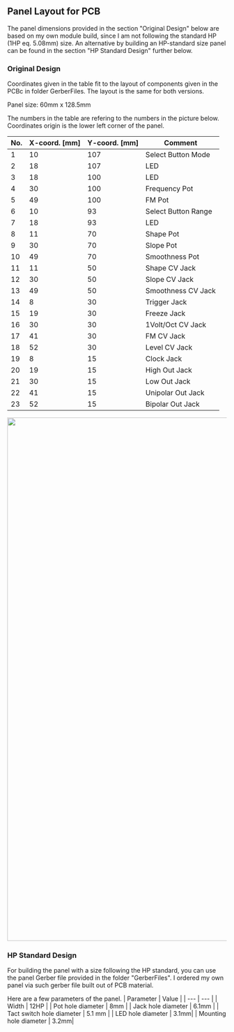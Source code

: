 ## Panel Layout for PCB

The panel dimensions provided in the section "Original Design" below are based on my own module build, since I am not following the standard HP (1HP eq. 5.08mm) size. An alternative by building an HP-standard size panel can be found in the section "HP Standard Design" further below.

### Original Design
Coordinates given in the table fit to the layout of components given in the PCBc in folder GerberFiles.
The layout is the same for both versions.

Panel size: 60mm x 128.5mm

The numbers in the table are refering to the numbers in the picture below.
Coordinates origin is the lower left corner of the panel.


| No. | X-coord. [mm] | Y-coord. [mm] | Comment |
| --- | --- | --- | --- |
| 1 | 10 | 107 | Select Button Mode |
| 2 | 18 | 107 | LED |
| 3 | 18 | 100 | LED |
| 4 | 30 | 100 | Frequency Pot |
| 5 | 49 | 100 | FM Pot |
| 6 | 10 | 93 | Select Button Range |
| 7 | 18 | 93 | LED |
| 8 | 11 | 70 | Shape Pot |
| 9 | 30 | 70 | Slope Pot |
| 10 | 49 | 70 | Smoothness Pot |
| 11 | 11 | 50 | Shape CV Jack |
| 12 | 30 | 50 | Slope CV Jack |
| 13 | 49 | 50 | Smoothness CV Jack |
| 14 | 8 | 30 | Trigger Jack |
| 15 | 19 | 30 | Freeze Jack |
| 16 | 30 | 30 | 1Volt/Oct CV Jack |
| 17 | 41 | 30 | FM CV Jack |
| 18 | 52 | 30 | Level CV Jack |
| 19 | 8 | 15 | Clock Jack |
| 20 | 19 | 15 | High Out Jack |
| 21 | 30 | 15 | Low Out Jack |
| 22 | 41 | 15 | Unipolar Out Jack |
| 23 | 52 | 15 | Bipolar Out Jack |

<img height="1200" src="https://user-images.githubusercontent.com/97026614/231600963-cc30b80b-ffd1-4570-98a6-dfe5f1f9cb4b.png"> 

### HP Standard Design
For building the panel with a size following the HP standard, you can use the panel Gerber file provided in the folder "GerberFiles".
I ordered my own panel via such gerber file built out of PCB material.

Here are a few parameters of the panel.
| Parameter | Value |
| --- | --- |
| Width | 12HP |
| Pot hole diameter | 8mm |
| Jack hole diameter | 6.1mm |
| Tact switch hole diameter | 5.1 mm |
| LED hole diameter | 3.1mm|
| Mounting hole diameter | 3.2mm|
